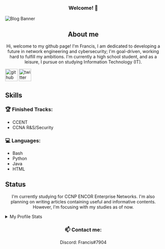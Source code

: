 <h3 align="center">Welcome! 👋</h3>


![Blog Banner](https://user-images.githubusercontent.com/75497349/107654987-1b261a00-6cbe-11eb-8525-35e6958078b4.png)  

<h2 align="center">About me</h2>

<p align="center">
Hi, welcome to my github page! I'm Francis, I am dedicated to developing a future in network engineering and cybersecurity; I'm goal-driven, working hard to fulfill my ambitions. I'm currently a high school student, and as a 
leisure, I pursue on studying Information Technology (IT).
</p>

[<img src='https://cdn.jsdelivr.net/npm/simple-icons@3.0.1/icons/github.svg' alt='github' height='40'>](https://github.com/FrancisIGP) [<img src='https://cdn.jsdelivr.net/npm/simple-icons@3.0.1/icons/twitter.svg' alt='twitter' height='40'>](https://twitter.com/Francis_IGP)  

## Skills

### 🏆 Finished Tracks:
- CCENT
- CCNA R&S/Security

### 💻 Languages:
- Bash
- Python
- Java
- HTML

## Status

<p align="center">
I'm currently studying for CCNP ENCOR Enterprise Networks. I'm also planning on writing articles containing useful and informative contents. However, I'm focusing with my studies as of now. 
</p>

<details>
  <summary>My Profile Stats</summary>
  <br/>
  <a href="https://github.com/FrancisIGP/github-readme-stats"><img alt="FrancisIGP's GitHub Stats" src="https://github-readme-stats.vercel.app/api/?username=FrancisIGP&layout=compact&show_icons=true&include_all_commits=true&hide_border=true&theme=radical" /></a>
  <br/>
</details>

<h3 align="center">📫 Contact me:</h3>

<p align="center">
Discord: Francis#7904
</p>
